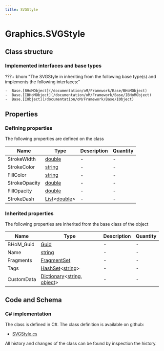 ```yaml
---
title: SVGStyle
---
```


# Graphics.SVGStyle



## Class structure

### Implemented interfaces and base types

???+ bhom "The SVGStyle in inheriting from the following base type(s) and implements the following interfaces:"

    -  Base.[BHoMObject](/documentation/oM/Framework/Base/BHoMObject)
    -  Base.[IBHoMObject](/documentation/oM/Framework/Base/IBHoMObject)
    -  Base.[IObject](/documentation/oM/Framework/Base/IObject)


## Properties



### Defining properties

The following properties are defined on the class

| Name             | Type             | Description      | Quantity         |
|------------------|------------------|------------------|------------------|
| StrokeWidth | [double](https://learn.microsoft.com/en-us/dotnet/api/System.Double?view=netstandard-2.0) | - | - |
| StrokeColor | [string](https://learn.microsoft.com/en-us/dotnet/api/System.String?view=netstandard-2.0) | - | - |
| FillColor | [string](https://learn.microsoft.com/en-us/dotnet/api/System.String?view=netstandard-2.0) | - | - |
| StrokeOpacity | [double](https://learn.microsoft.com/en-us/dotnet/api/System.Double?view=netstandard-2.0) | - | - |
| FillOpacity | [double](https://learn.microsoft.com/en-us/dotnet/api/System.Double?view=netstandard-2.0) | - | - |
| StrokeDash | [List](https://learn.microsoft.com/en-us/dotnet/api/System.Collections.Generic.List-1?view=netstandard-2.0)&lt;[double](https://learn.microsoft.com/en-us/dotnet/api/System.Double?view=netstandard-2.0)&gt; | - | - |


### Inherited properties
The following properties are inherited from the base class of the object

| Name             | Type             | Description      | Quantity         |
|------------------|------------------|------------------|------------------|
| BHoM_Guid | [Guid](https://learn.microsoft.com/en-us/dotnet/api/System.Guid?view=netstandard-2.0) | - | - |
| Name | [string](https://learn.microsoft.com/en-us/dotnet/api/System.String?view=netstandard-2.0) | - | - |
| Fragments | [FragmentSet](/documentation/oM/Framework/Base/FragmentSet) | - | - |
| Tags | [HashSet](https://learn.microsoft.com/en-us/dotnet/api/System.Collections.Generic.HashSet-1?view=netstandard-2.0)&lt;[string](https://learn.microsoft.com/en-us/dotnet/api/System.String?view=netstandard-2.0)&gt; | - | - |
| CustomData | [Dictionary](https://learn.microsoft.com/en-us/dotnet/api/System.Collections.Generic.Dictionary-2?view=netstandard-2.0)&lt;[string](https://learn.microsoft.com/en-us/dotnet/api/System.String?view=netstandard-2.0), [object](https://learn.microsoft.com/en-us/dotnet/api/System.Object?view=netstandard-2.0)&gt; | - | - |


## Code and Schema

### C# implementation

The class is defined in C#. The class definition is available on github:

- [SVGStyle.cs](https://github.com/BHoM/BHoM/blob/develop/Graphics_oM/SVG/SVGStyle.cs)

All history and changes of the class can be found by inspection the history.
